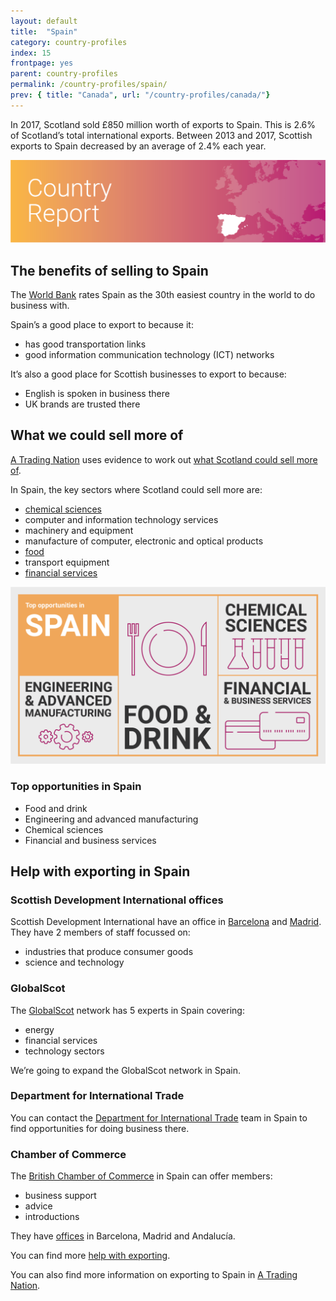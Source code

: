 ```yaml
---
layout: default
title:  "Spain"
category: country-profiles
index: 15
frontpage: yes
parent: country-profiles
permalink: /country-profiles/spain/
prev: { title: "Canada", url: "/country-profiles/canada/"}
---
```


<p class="leader">
In 2017, Scotland sold £850 million worth of exports to Spain. This is 2.6% of Scotland’s total international exports. Between 2013 and 2017, Scottish exports to Spain decreased by an average of 2.4% each year.</p>

![An image of Spain outlined on a map](/assets/images/country_maps/16-spain.png)

## The benefits of selling to Spain

The [World Bank](http://www.doingbusiness.org/en/rankings) rates Spain as the 30th easiest country in the world to do business with.

Spain’s a good place to export to because it:

* has good transportation links
* good information communication technology (ICT) networks

It’s also a good place for Scottish businesses to export to because:

* English is spoken in business there
* UK brands are trusted there

## What we could sell more of

[A Trading Nation](https://www.gov.scot/publications/scotland-a-trading-nation/) uses evidence to work out [what Scotland could sell more of](/what-we-could-sell-more-of/).

In Spain, the key sectors where Scotland could sell more are:

* [chemical sciences](/sectors/life-and-chemical-sciences/)
* computer and information technology services
* machinery and equipment
* manufacture of computer, electronic and optical products
* [food](/sectors/food-and-drink/)
* transport equipment
* [financial services](/sectors/financial-and-business-services/)

![An infographic of top opportunities in Spain](/assets/images/country_infographics/15-spain-top-opportunities.png)

<div class="hidden . visually-hidden">
<h3>Top opportunities in Spain</h3>

<ul>
<li>Food and drink</li>
<li>Engineering and advanced manufacturing</li>
<li>Chemical sciences</li>
<li>Financial and business services</li>
</ul>
</div>

## Help with exporting in Spain
### Scottish Development International offices

Scottish Development International have an office in [Barcelona](https://www.sdi.co.uk/about-sdi/global-offices/europe-middle-east-and-africa/spain-barcelona) and [Madrid](https://www.sdi.co.uk/about-sdi/global-offices/europe-middle-east-and-africa/spain-madrid). They have 2 members of staff focussed on:

* industries that produce consumer goods
* science and technology

### GlobalScot
The [GlobalScot](https://www.globalscot.com/) network has 5 experts in Spain covering:

* energy
* financial services
* technology sectors

We’re going to expand the GlobalScot network in Spain.

### Department for International Trade
You can contact the [Department for International Trade](https://www.gov.uk/world/organisations/department-for-international-trade-spain#contact-us) team in Spain to find opportunities for doing business there.

### Chamber of Commerce
The [British Chamber of Commerce](http://www.britishchamberspain.com/index.html) in Spain can offer members:

* business support
* advice
* introductions

They have [offices](http://www.britishchamberspain.com/contacto.html) in Barcelona, Madrid and Andalucía.

You can find more [help with exporting](/help-for-businesses/).

You can also find more information on exporting to Spain in [A Trading Nation](https://www.gov.scot/publications/scotland-a-trading-nation/).
